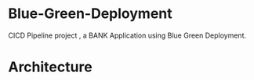 # Blue-Green-Deployment
CICD Pipeline project , a BANK Application using Blue Green Deployment.

# Architecture